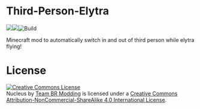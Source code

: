 # Third-Person-Elytra
<a href='https://minecraft.curseforge.com/projects/third-person-elytra'><img src='http://cf.way2muchnoise.eu/full_third-person-elytra_downloads.svg'><img src='http://cf.way2muchnoise.eu/versions/third-person-elytra.svg'></a>![Build](https://github.com/pauljoda/Third-Person-Elytra/workflows/Build/badge.svg)

Minecraft mod to automatically switch in and out of third person while elytra flying!

License
=======
<a rel="license" href="http://creativecommons.org/licenses/by-nc-sa/4.0/"><img alt="Creative Commons License" style="border-width:0" src="https://i.creativecommons.org/l/by-nc-sa/4.0/88x31.png" /></a><br /><span xmlns:dct="http://purl.org/dc/terms/" property="dct:title">Nucleus</span> by <a xmlns:cc="http://creativecommons.org/ns#" href="http://minecraft.curseforge.com/projects/bookshelf-api-library" property="cc:attributionName" rel="cc:attributionURL">Team BR Modding</a> is licensed under a <a rel="license" href="http://creativecommons.org/licenses/by-nc-sa/4.0/">Creative Commons Attribution-NonCommercial-ShareAlike 4.0 International License</a>.<br />

